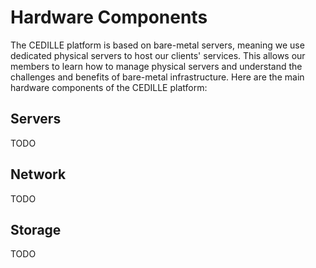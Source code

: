 # Hardware Components

The CEDILLE platform is based on bare-metal servers, meaning we use dedicated
physical servers to host our clients' services. This allows our members to learn
how to manage physical servers and understand the challenges and benefits of
bare-metal infrastructure. Here are the main hardware components of the CEDILLE
platform:

## Servers

TODO

## Network

TODO

## Storage

TODO
